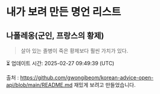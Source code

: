 # 내가 보려 만든 명언 리스트

##  나폴레옹(군인, 프랑스의 황제)
> 살아 있는 졸병이 죽은 황제보다 훨씬 가치가 있다.


⏳ 업데이트 시간: 2025-02-27 09:49:39 (UTC)

출처 : https://github.com/gwongibeom/korean-advice-open-api/blob/main/README.md
재밌게 보려고 만들었습니다.
